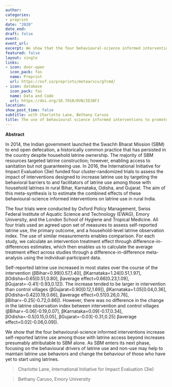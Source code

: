 ```yaml
---
author:
categories: 
- preprint
date: "2020"
date_end: 
draft: false
event: 
event_url: 
excerpt: We show that the four behavioural-science informed interventions increase self-reported latrine use among those with latrine access beyond increases presumably attributable to SBM alone
featured: false
layout: single
links: 
- icon: door-open
  icon_pack: fas
  name: Preprint
  url: https://osf.io/preprints/metaarxiv/g7cmd/
- icon: database
  icon_pack: fas
  name: Data and Code
  url: https://doi.org/10.7910/DVN/IDJ8FJ
location: 
show_post_time: false
subtitle: with Charlotte Lane, Bethany Caruso
title: The use of behavioural science informed interventions to promote latrine use in rural India - a synthesis of findings
---
```

**Abstract**

In 2014, the Indian government launched the Swachh Bharat Mission (SBM) to end open defecation, a historically common practice that has persisted in the country despite household latrine ownership. The majority of SBM resources targeted latrine construction; however, enabling access to sanitation but not guaranteeing use. In 2016, the International Initiative for Impact Evaluation (3ie) funded four cluster-randomized trials to assess the impact of interventions designed to increase latrine use by targeting the behavioral barriers to and facilitators of latrine use among those with household latrines in rural Bihar, Karnataka, Odisha, and Gujarat. The aim of this meta-synthesis is to estimate the combined effects of these behavioural-science informed interventions on latrine use in rural India. 

The four trials were conducted by Oxford Policy Management, Swiss Federal Institute of Aquatic Science and Technology (EWAG), Emory University, and the London School of Hygiene and Tropical Medicine. All four trials used an agreed upon set of measures to assess self-reported latrine use, the primary outcome, and a household-level latrine observation index. The use of similar measurements enables comparison. For each study, we calculate an intervention treatment effect through difference-in-differences estimates, which then enables us to calculate the average treatment effect across studies through a difference-in-difference meta-analysis using the individual-participant data. 

Self-reported latrine use increased in most states over the course of the intervention (βBihar=0.99[0.57,1.40], βKarnataka=1.24[0.51,1.97], βOdisha=0.65[0.51,0.80], βaverage effect=0.66[0.23,1.09], βGujarat=-0.41[-0.93,0.12]). The increase tended to be larger in intervention than control villages (βGujarat=0.90[0.12,1.69]], βKarnataka=1.05[0.04,0.36], βOdisha=0.42[0.19,0.66], βaverage effect=0.51[0.26,0.76], βBihar=-0.25[-0.72,0.86]). However, there was no difference in the change in the latrine observation index between intervention and control villages (βBihar=-0.06[-0.19,0.07], βKarnataka=0.09[-0.17,0.34], βOdisha=-0.5[0.15,0.05], βGujarat=-0.03[-0.31,0.25] βaverage effect=0.02[-0.06,0.09]). 

We show that the four behavioural-science informed interventions increase self-reported latrine use among those with latrine access beyond increases presumably attributable to SBM alone. As SBM enters its next phase, focusing on the behavioural drivers of latrine use and non-use may help to maintain latrine use behaviors and change the behaviour of those who have yet to start using latrines.

> Charlotte Lane, International Initiative for Impact Evaluation (3ie)

> Bethany Caruso, Emory University
